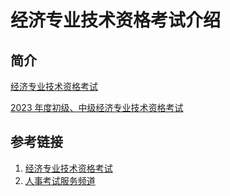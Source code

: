 # 经济专业技术资格考试介绍


## 简介

[经济专业技术资格考试](http://www.cpta.com.cn/test/78.html)

[2023 年度初级、中级经济专业技术资格考试](https://rsj.beijing.gov.cn/ywsite/bjpta/kszl/ksjh/jqbm2/202308/t20230804_3214330.html)

## 参考链接
1. [经济专业技术资格考试](http://www.cpta.com.cn/test/78.html)
2. [人事考试服务频道](https://rsj.beijing.gov.cn/ywsite/bjpta/kszl/ksjh/jqbm2/202308/t20230804_3214330.html)
